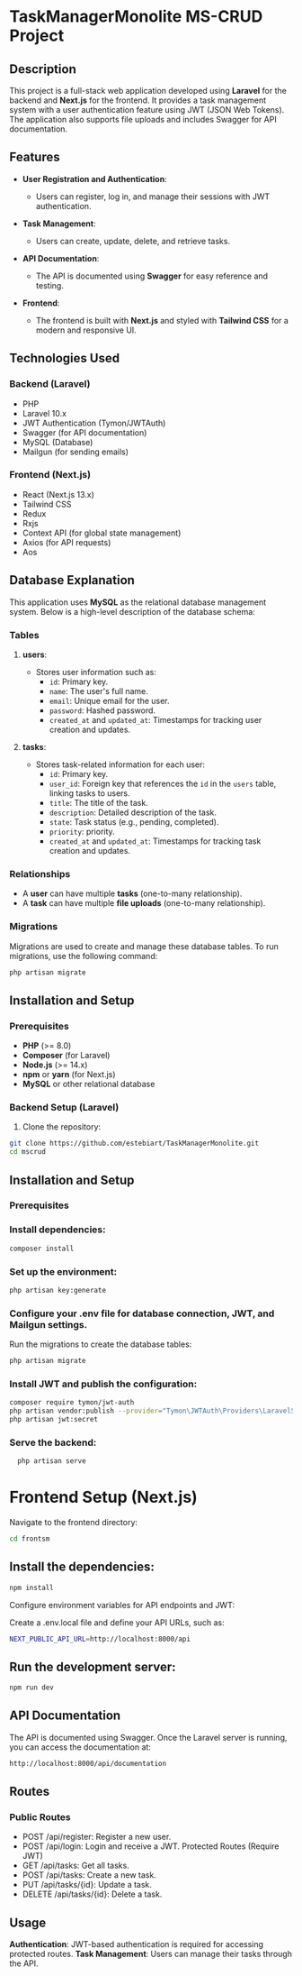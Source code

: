 # TaskManagerMonolite  MS-CRUD Project

## Description

This project is a full-stack web application developed using **Laravel** for the backend and **Next.js** for the frontend. It provides a task management system with a user authentication feature using JWT (JSON Web Tokens). The application also supports file uploads and includes Swagger for API documentation.

## Features

- **User Registration and Authentication**:
  - Users can register, log in, and manage their sessions with JWT authentication.
  
- **Task Management**:
  - Users can create, update, delete, and retrieve tasks.

- **API Documentation**:
  - The API is documented using **Swagger** for easy reference and testing.

- **Frontend**:
  - The frontend is built with **Next.js** and styled with **Tailwind CSS** for a modern and responsive UI.

## Technologies Used

### Backend (Laravel)
- PHP
- Laravel 10.x
- JWT Authentication (Tymon/JWTAuth)
- Swagger (for API documentation)
- MySQL (Database)
- Mailgun (for sending emails)

### Frontend (Next.js)
- React (Next.js 13.x)
- Tailwind CSS
- Redux
- Rxjs
- Context API (for global state management)
- Axios (for API requests)
- Aos


## Database Explanation

This application uses **MySQL** as the relational database management system. Below is a high-level description of the database schema:

### Tables

1. **users**:
   - Stores user information such as:
     - `id`: Primary key.
     - `name`: The user's full name.
     - `email`: Unique email for the user.
     - `password`: Hashed password.
     - `created_at` and `updated_at`: Timestamps for tracking user creation and updates.

2. **tasks**:
   - Stores task-related information for each user:
     - `id`: Primary key.
     - `user_id`: Foreign key that references the `id` in the `users` table, linking tasks to users.
     - `title`: The title of the task.
     - `description`: Detailed description of the task.
     - `state`: Task status (e.g., pending, completed).
     - `priority`: priority.
     - `created_at` and `updated_at`: Timestamps for tracking task creation and updates.


### Relationships

- A **user** can have multiple **tasks** (one-to-many relationship).
- A **task** can have multiple **file uploads** (one-to-many relationship).

### Migrations

Migrations are used to create and manage these database tables. To run migrations, use the following command:

```bash
php artisan migrate
```
## Installation and Setup

### Prerequisites

- **PHP** (>= 8.0)
- **Composer** (for Laravel)
- **Node.js** (>= 14.x)
- **npm** or **yarn** (for Next.js)
- **MySQL** or other relational database

### Backend Setup (Laravel)

1. Clone the repository:

```bash
git clone https://github.com/estebiart/TaskManagerMonolite.git
cd mscrud
```

## Installation and Setup

### Prerequisites

### Install dependencies:

```bash
composer install
```

### Set up the environment:

```bash
php artisan key:generate
```
### Configure your .env file for database connection, JWT, and Mailgun settings.

Run the migrations to create the database tables:

```bash
php artisan migrate
```

### Install JWT and publish the configuration:

```bash
composer require tymon/jwt-auth
php artisan vendor:publish --provider="Tymon\JWTAuth\Providers\LaravelServiceProvider"
php artisan jwt:secret
```
### Serve the backend:

```bash
  php artisan serve
```
# Frontend Setup (Next.js)

Navigate to the frontend directory:

```bash
cd frontsm
```
## Install the dependencies:

```bash
npm install
```
Configure environment variables for API endpoints and JWT:

Create a .env.local file and define your API URLs, such as:

```bash
NEXT_PUBLIC_API_URL=http://localhost:8000/api
```

## Run the development server:

```bash
npm run dev
```

## API Documentation
The API is documented using Swagger. Once the Laravel server is running, you can access the documentation at:

```bash
http://localhost:8000/api/documentation
```
## Routes
### Public Routes
- POST /api/register: Register a new user.
- POST /api/login: Login and receive a JWT.
Protected Routes (Require JWT)
- GET /api/tasks: Get all tasks.
- POST /api/tasks: Create a new task.
- PUT /api/tasks/{id}: Update a task.
- DELETE /api/tasks/{id}: Delete a task.


## Usage
**Authentication**: JWT-based authentication is required for accessing protected routes.
**Task Management**: Users can manage their tasks through the API.

